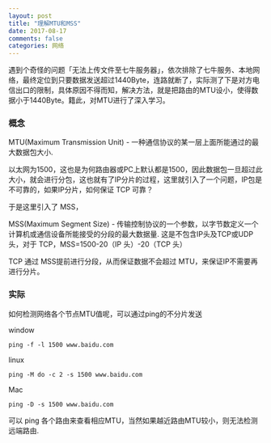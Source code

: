 ```yaml
---
layout: post
title: "理解MTU和MSS"
date: 2017-08-17
comments: false
categories: 网络
---
```


遇到个奇怪的问题「无法上传文件至七牛服务器」，依次排除了七牛服务、本地网络，最终定位到只要数据发送超过1440Byte，连路就断了，实际测了下是对方电信出口的限制，具体原因不得而知，解决方法，就是把路由的MTU设小，使得数据小于1440Byte。籍此，对MTU进行了深入学习。

### 概念

MTU(Maximum Transmission Unit) - 一种通信协议的某一层上面所能通过的最大数据包大小.

以太网为1500，这也是为何路由器或PC上默认都是1500，因此数据包一旦超过此大小，就会进行分包，这也就有了IP分片的过程，这里就引入了一个问题，IP包是不可靠的，如果IP分片，如何保证 TCP 可靠？

于是这里引入了 MSS，

MSS(Maximum Segment Size) - 传输控制协议的一个参数，以字节数定义一个计算机或通信设备所能接受的分段的最大数据量. 这是不包含IP头及TCP或UDP头，对于 TCP，MSS=1500-20（IP 头）-20（TCP 头）

TCP 通过 MSS提前进行分段，从而保证数据不会超过 MTU，来保证IP不需要再进行分片。


### 实际

如何检测网络各个节点MTU值呢，可以通过ping的不分片发送

window

```
ping -f -l 1500 www.baidu.com 
```

linux
```
ping -M do -c 2 -s 1500 www.baidu.com
```

Mac
```
ping -D -s 1500 www.baidu.com
```

可以 ping 各个路由来查看相应MTU，当然如果越近路由MTU较小，则无法检测远端路由.

